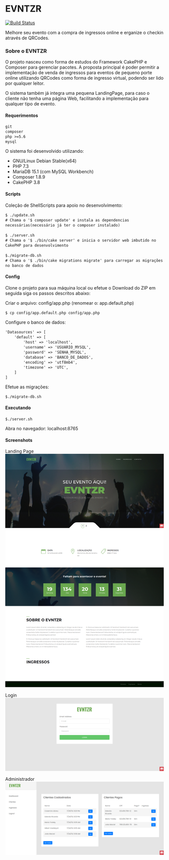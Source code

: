 # EVNTZR
[![Build Status](https://travis-ci.org/gustavokuklinski/evntzr.svg?branch=master)](https://travis-ci.org/gustavokuklinski/evntzr)

Melhore seu evento com a compra de ingressos online e erganize o checkin através de QRCodes.

### Sobre o EVNTZR
O projeto nasceu como forma de estudos do Framework CakePHP e Composer para gerenciar pacotes. A proposta principal
é poder permitir a implementação de venda de ingressos para eventos de pequeno porte online utilizando QRCodes como
forma de ingresso virtual, podendo ser lido por qualquer leitor.

O sistema também já integra uma pequena LandingPage, para caso o cliente não tenha uma página Web, facilitando a implementação
para qualquer tipo de evento.

#### Requerimentos
```
git
composer
php >=5.6
mysql
```
O sistema foi desenvolvido utilizando:
* GNU/Linux Debian Stable(x64)
* PHP 7.3
* MariaDB 15.1 (com MySQL Workbench)
* Composer 1.8.9
* CakePHP 3.8

#### Scripts
Coleção de ShellScripts para apoio no desenvolvimento:
```
$ ./update.sh
# Chama o '$ composer update' e instala as dependencias necessárias(necessário já ter o composer instalado)

$ ./server.sh
# Chama o '$ ./bin/cake server' e inicia o servidor web imbutido no CakePHP para desenvolvimento

$./migrate-db.sh
# Chama o '$ ./bin/cake migrations migrate' para carregar as migrações no banco de dados
```

#### Config
Clone o projeto para sua máquina local ou efetue o Download do ZIP em seguida siga os passos descritos abaixo:

Criar o arquivo: config/app.php (renomear o: app.default.php)
```
$ cp config/app.default.php config/app.php
```

Configure o banco de dados:
```
'Datasources' => [
    'default' => [
        'host' => 'localhost',
        'username' => 'USUARIO_MYSQL',
        'password' => 'SENHA_MYSQL',
        'database' => 'BANCO_DE_DADOS',
        'encoding' => 'utf8mb4',
        'timezone' => 'UTC',
    ]
]
```

Efetue as migrações:
```
$./migrate-db.sh
```

#### Executando
```
$./server.sh
```
Abra no navegador: localhost:8765

#### Screenshots
Landing Page
![1](https://github.com/gustavokuklinski/evntzr/raw/master/webroot/img/evntzr-img1.png)

Login
![2](https://github.com/gustavokuklinski/evntzr/raw/master/webroot/img/evntzr-img2.png)

Administrador
![3](https://github.com/gustavokuklinski/evntzr/raw/master/webroot/img/evntzr-img3.png)
